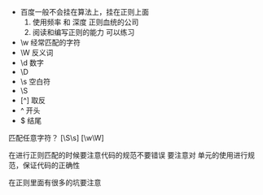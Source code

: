 - 百度一般不会挂在算法上，挂在正则上面
    1. 使用频率 和 深度
          正则血统的公司
    2. 阅读和编写正则的能力
          可以练习
-  \w 经常匹配的字符    
-  \W 反义词      
-  \d 数字 
-  \D 
-  \s 空白符
-  \S 
-  [^] 取反
-  ^  开头
-  $ 结尾

  匹配任意字符？
  [\S\s]
  [\w\W]

  在进行正则匹配的时候要注意代码的规范不要错误
  要注意对 单元的使用进行规范，保证代码的正确性

  在正则里面有很多的坑要注意
